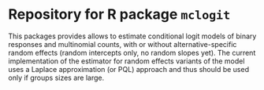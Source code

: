 
Repository for R package `mclogit`
==================================

This packages provides allows to estimate conditional logit models of binary responses and multinomial counts, with or without alternative-specific random effects (random intercepts only, no random slopes yet). The current implementation of the estimator for random effects variants of the model uses a Laplace approximation (or PQL) approach and thus should be used only if groups sizes are large.
